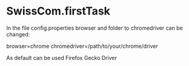 # SwissCom.firstTask

In the file config.properties browser and folder to chromedriver can be changed:

browser=chrome
chromedriver=/path/to/your/chrome/driver

As default can be used Firefox Gecko Driver
